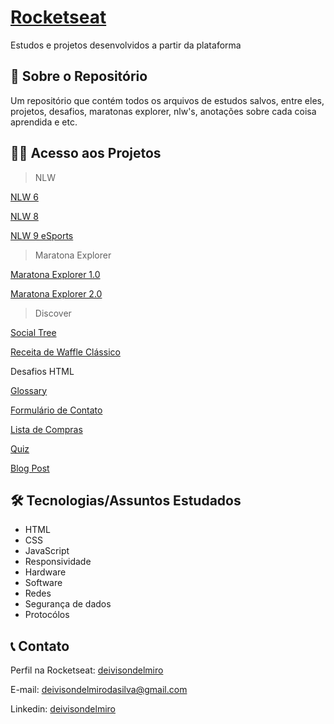 # [Rocketseat](https://www.rocketseat.com.br/)
Estudos e projetos desenvolvidos a partir da plataforma 

## 📖 Sobre o Repositório

Um repositório que contém todos os arquivos de estudos salvos, entre eles, projetos, desafios, maratonas explorer, nlw's, anotações sobre cada coisa aprendida e etc.

## 👨‍💻 Acesso aos Projetos
> NLW

[NLW 6](https://deivisondelmiro.github.io/rocketseat-projetos/NLW/NLW%206/)

[NLW 8](https://deivisondelmiro.github.io/rocketseat-projetos/NLW/NLW%208/)

[NLW 9 eSports](https://deivisondelmiro.github.io/nlw-esports-explorer)

> Maratona Explorer

[Maratona Explorer 1.0](https://deivisondelmiro.github.io/maratona-explorer/)

[Maratona Explorer 2.0](https://deivisondelmiro.github.io/rocketseat-projetos/Maratona%20Explorer/Maratona%20Explorer%202.0/)

> Discover

[Social Tree](https://deivisondelmiro.github.io/social-tree/)

[Receita de Waffle Clássico](https://deivisondelmiro.github.io/rocketseat-projetos/Discover/Desafios/Iniciante/P%C3%A1gina%20de%20Receita/index.html)

Desafios HTML

[Glossary](https://deivisondelmiro.github.io/rocketseat-projetos/Discover/Desafios/Iniciante/Desafio%20HTML/01-glossary/01-glossary.html)

[Formulário de Contato](https://deivisondelmiro.github.io/rocketseat-projetos/Discover/Desafios/Iniciante/Desafio%20HTML/02-formulario-de-contato/02-formulario-de-contato.html)

[Lista de Compras](https://deivisondelmiro.github.io/rocketseat-projetos/Discover/Desafios/Iniciante/Desafio%20HTML/03-lista-de-compras/03-lista-de-compras.html)

[Quiz](https://deivisondelmiro.github.io/rocketseat-projetos/Discover/Desafios/Iniciante/Desafio%20HTML/04-quiz/04-quiz.html)

[Blog Post](https://deivisondelmiro.github.io/rocketseat-projetos/Discover/Desafios/Iniciante/Desafio%20HTML/05-blog-post/05-blog-post.html)

## 🛠️ Tecnologias/Assuntos Estudados

- HTML
- CSS
- JavaScript
- Responsividade
- Hardware
- Software
- Redes
- Segurança de dados
- Protocólos

## 📞 Contato
Perfil na Rocketseat: [deivisondelmiro](https://app.rocketseat.com.br/me/deivisondelmiro)

E-mail: deivisondelmirodasilva@gmail.com

Linkedin: [deivisondelmiro](https://www.linkedin.com/in/deivisondelmiro/)

